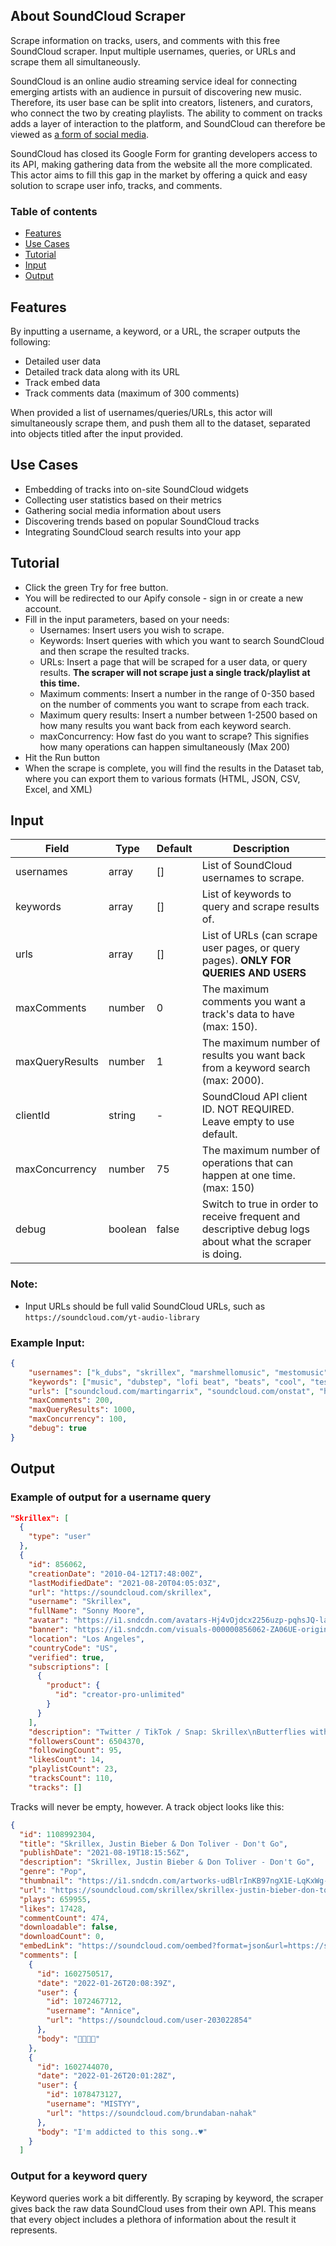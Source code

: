 ## About SoundCloud Scraper

Scrape information on tracks, users, and comments with this free SoundCloud scraper. Input multiple usernames, queries, or URLs and scrape them all simultaneously.

SoundCloud is an online audio streaming service ideal for connecting emerging artists with an audience in pursuit of discovering new music. Therefore, its user base can be split into creators, listeners, and curators, who connect the two by creating playlists. The ability to comment on tracks adds a layer of interaction to the platform, and SoundCloud can therefore be viewed as [a form of social media](https://plus.inflyteapp.com/soundcloud-say-were-a-form-of-social-media/).

SoundCloud has closed its Google Form for granting developers access to its API, making gathering data from the website all the more complicated. This actor aims to fill this gap in the market by offering a quick and easy solution to scrape user info, tracks, and comments.

### Table of contents

<!-- toc start -->

-   [Features](#features)
-   [Use Cases](#use-cases)
-   [Tutorial](#tutorial)
-   [Input](#input)
-   [Output](#output)
<!-- toc end -->

## Features

By inputting a username, a keyword, or a URL, the scraper outputs the following:

-   Detailed user data
-   Detailed track data along with its URL
-   Track embed data
-   Track comments data (maximum of 300 comments)

When provided a list of usernames/queries/URLs, this actor will simultaneously scrape them, and push them all to the dataset, separated into objects titled after the input provided.

## Use Cases

-   Embedding of tracks into on-site SoundCloud widgets
-   Collecting user statistics based on their metrics
-   Gathering social media information about users
-   Discovering trends based on popular SoundCloud tracks
-   Integrating SoundCloud search results into your app

## Tutorial

-   Click the green Try for free button.
-   You will be redirected to our Apify console - sign in or create a new account.
-   Fill in the input parameters, based on your needs:
    -   Usernames: Insert users you wish to scrape.
    -   Keywords: Insert queries with which you want to search SoundCloud and then scrape the resulted tracks.
    -   URLs: Insert a page that will be scraped for a user data, or query results. **The scraper will not scrape just a single track/playlist at this time.**
    -   Maximum comments: Insert a number in the range of 0-350 based on the number of comments you want to scrape from each track.
    -   Maximum query results: Insert a number between 1-2500 based on how many results you want back from each keyword search.
    -   maxConcurrency: How fast do you want to scrape? This signifies how many operations can happen simultaneously (Max 200)
-   Hit the Run button
-   When the scrape is complete, you will find the results in the Dataset tab, where you can export them to various formats (HTML, JSON, CSV, Excel, and XML)

## Input

| Field           | Type    | Default | Description                                                                                             |
| --------------- | ------- | ------- | ------------------------------------------------------------------------------------------------------- |
| usernames       | array   | []      | List of SoundCloud usernames to scrape.                                                                 |
| keywords        | array   | []      | List of keywords to query and scrape results of.                                                        |
| urls            | array   | []      | List of URLs (can scrape user pages, or query pages). **ONLY FOR QUERIES AND USERS**                    |
| maxComments     | number  | 0       | The maximum comments you want a track's data to have (max: 150).                                        |
| maxQueryResults | number  | 1       | The maximum number of results you want back from a keyword search (max: 2000).                          |
| clientId        | string  | -       | SoundCloud API client ID. NOT REQUIRED. Leave empty to use default.                                     |
| maxConcurrency  | number  | 75     | The maximum number of operations that can happen at one time. (max: 150)                                |
| debug           | boolean | false   | Switch to true in order to receive frequent and descriptive debug logs about what the scraper is doing. |

### Note:
- Input URLs should be full valid SoundCloud URLs, such as `https://soundcloud.com/yt-audio-library`

### Example Input:

```JSON
{
    "usernames": ["k_dubs", "skrillex", "marshmellomusic", "mestomusic", "diplo", "kodak-black"],
    "keywords": ["music", "dubstep", "lofi beat", "beats", "cool", "test", "soundcloud"],
    "urls": ["soundcloud.com/martingarrix", "soundcloud.com/onstat", "https://soundcloud.com/search?q=test"],
    "maxComments": 200,
    "maxQueryResults": 1000,
    "maxConcurrency": 100,
    "debug": true
}
```

## Output

### Example of output for a username query

```JSON
"Skrillex": [
  {
    "type": "user"
  },
  {
    "id": 856062,
    "creationDate": "2010-04-12T17:48:00Z",
    "lastModifiedDate": "2021-08-20T04:05:03Z",
    "url": "https://soundcloud.com/skrillex",
    "username": "Skrillex",
    "fullName": "Sonny Moore",
    "avatar": "https://i1.sndcdn.com/avatars-Hj4vOjdcx2256uzp-pqhsJQ-large.jpg",
    "banner": "https://i1.sndcdn.com/visuals-000000856062-ZA06UE-original.jpg",
    "location": "Los Angeles",
    "countryCode": "US",
    "verified": true,
    "subscriptions": [
      {
        "product": {
          "id": "creator-pro-unlimited"
        }
      }
    ],
    "description": "Twitter / TikTok / Snap: Skrillex\nButterflies with Starrah & Four Tet out now!\nskrillex.lnk.to/Butterflies\n\nGet more music from Skrillex\nSpotify: http://skrillex.me/Spotify\nApple Music: http://skrillex.me/AppleMusic\nYouTube: http://skrillex.me/YTSubscribe",
    "followersCount": 6504370,
    "followingCount": 95,
    "likesCount": 14,
    "playlistCount": 23,
    "tracksCount": 110,
    "tracks": []
```

Tracks will never be empty, however. A track object looks like this:

```JSON
{
  "id": 1108992304,
  "title": "Skrillex, Justin Bieber & Don Toliver - Don't Go",
  "publishDate": "2021-08-19T18:15:56Z",
  "description": "Skrillex, Justin Bieber & Don Toliver - Don't Go",
  "genre": "Pop",
  "thumbnail": "https://i1.sndcdn.com/artworks-udBlrInKB97ngX1E-LqKxWg-large.jpg",
  "url": "https://soundcloud.com/skrillex/skrillex-justin-bieber-don-toliver-dont-go",
  "plays": 659955,
  "likes": 17428,
  "commentCount": 474,
  "downloadable": false,
  "downloadCount": 0,
  "embedLink": "https://soundcloud.com/oembed?format=json&url=https://soundcloud.com/skrillex/skrillex-justin-bieber-don-toliver-dont-go",
  "comments": [
    {
      "id": 1602750517,
      "date": "2022-01-26T20:08:39Z",
      "user": {
        "id": 1072467712,
        "username": "Annice",
        "url": "https://soundcloud.com/user-203022854"
      },
      "body": "💛💖💜💟"
    },
    {
      "id": 1602744070,
      "date": "2022-01-26T20:01:28Z",
      "user": {
        "id": 1078473127,
        "username": "MISTYY",
        "url": "https://soundcloud.com/brundaban-nahak"
      },
      "body": "I'm addicted to this song..♥️"
    }
  ]
```

### Output for a keyword query

Keyword queries work a bit differently. By scraping by keyword, the scraper gives back the raw data SoundCloud uses from their own API. This means that every object includes a plethora of information about the result it represents.

